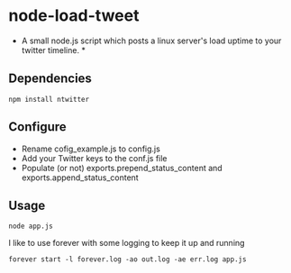 # node-load-tweet

* A small node.js script which posts a linux server's load uptime to your twitter timeline. *

## Dependencies
    npm install ntwitter

## Configure
* Rename cofig_example.js to config.js
* Add your Twitter keys to the conf.js file
* Populate (or not) exports.prepend_status_content and exports.append_status_content

## Usage

    node app.js

I like to use forever with some logging to keep it up and running

    forever start -l forever.log -ao out.log -ae err.log app.js
